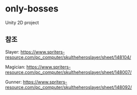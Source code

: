 # only-bosses
Unity 2D project


## 참조
Slayer: https://www.spriters-resource.com/pc_computer/skultheheroslayer/sheet/148104/

Magician: https://www.spriters-resource.com/pc_computer/skultheheroslayer/sheet/148007/

Gunner: https://www.spriters-resource.com/pc_computer/skultheheroslayer/sheet/148092/
